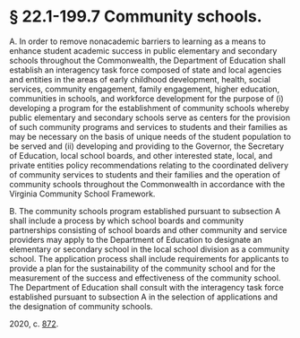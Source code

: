 # § 22.1-199.7 Community schools.

<p>A. In order to remove nonacademic barriers to learning as a means to enhance student academic success in public elementary and secondary schools throughout the Commonwealth, the Department of Education shall establish an interagency task force composed of state and local agencies and entities in the areas of early childhood development, health, social services, community engagement, family engagement, higher education, communities in schools, and workforce development for the purpose of (i) developing a program for the establishment of community schools whereby public elementary and secondary schools serve as centers for the provision of such community programs and services to students and their families as may be necessary on the basis of unique needs of the student population to be served and (ii) developing and providing to the Governor, the Secretary of Education, local school boards, and other interested state, local, and private entities policy recommendations relating to the coordinated delivery of community services to students and their families and the operation of community schools throughout the Commonwealth in accordance with the Virginia Community School Framework.</p><p>B. The community schools program established pursuant to subsection A shall include a process by which school boards and community partnerships consisting of school boards and other community and service providers may apply to the Department of Education to designate an elementary or secondary school in the local school division as a community school. The application process shall include requirements for applicants to provide a plan for the sustainability of the community school and for the measurement of the success and effectiveness of the community school. The Department of Education shall consult with the interagency task force established pursuant to subsection A in the selection of applications and the designation of community schools.</p><p>2020, c. <a href='http://lis.virginia.gov/cgi-bin/legp604.exe?201+ful+CHAP0872'>872</a>.</p>